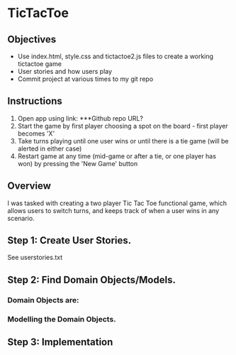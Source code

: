 # TicTacToe

## Objectives
- Use index.html, style.css and tictactoe2.js files to create a working tictactoe game
- User stories and how users play
- Commit project at various times to my git repo

## Instructions

1. Open app using link: ***Github repo URL?
2. Start the game by first player choosing a spot on the board - first player becomes 'X'
3. Take turns playing until one user wins or until there is a tie game (will be alerted in either case)
4. Restart game at any time (mid-game or after a tie, or one player has won) by pressing the 'New Game' button

## Overview

I was tasked with creating a two player Tic Tac Toe functional game, which allows users to switch turns, and keeps track of when a user wins in any scenario.

## Step 1: Create User Stories.

See userstories.txt

## Step 2: Find Domain Objects/Models.
  ### Domain Objects are:
  ### Modelling the Domain Objects.

## Step 3: Implementation




